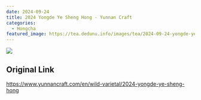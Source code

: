 ```yaml
---
date: 2024-09-24
title: 2024 Yongde Ye Sheng Hong - Yunnan Craft
categories:
  - Hongcha
featured_image: https://tea.dedunu.info/images/tea/2024-09-24-yongde-ye-sheng-hong-1.jpeg
---
```


![](https://tea.dedunu.info/images/tea/2024-09-24-yongde-ye-sheng-hong-2.jpeg)

## Original Link

<https://www.yunnancraft.com/en/wild-varietal/2024-yongde-ye-sheng-hong>
